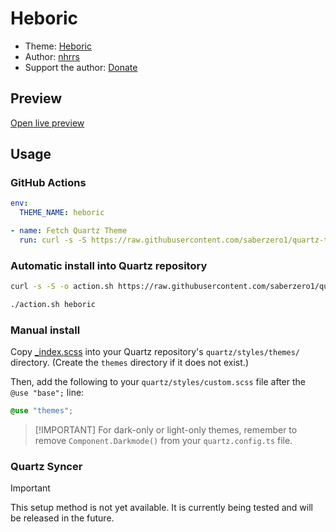 # Heboric

- Theme: [Heboric](OBSIDIAN_THEME_URL%)
- Author: <a href="https://github.com/nhrrs" target="_blank" rel="noopener noreferrer">nhrrs</a>
- Support the author: <a href="https://buymeacoffee.com/nhrrs" target="_blank" rel="noopener noreferrer">Donate</a>

## Preview

[Open live preview](https://quartz-themes.github.io/heboric/)

## Usage

### GitHub Actions

```yaml
env:
  THEME_NAME: heboric
```

```yaml
- name: Fetch Quartz Theme
  run: curl -s -S https://raw.githubusercontent.com/saberzero1/quartz-themes/master/action.sh | bash -s -- $THEME_NAME
```

### Automatic install into Quartz repository

```bash
curl -s -S -o action.sh https://raw.githubusercontent.com/saberzero1/quartz-themes/master/action.sh

./action.sh heboric
```

### Manual install

Copy [\_index.scss](./_index.scss) into your Quartz repository's `quartz/styles/themes/` directory. (Create the `themes` directory if it does not exist.)

Then, add the following to your `quartz/styles/custom.scss` file after the `@use "base";` line:

```scss
@use "themes";
```

> [!IMPORTANT] For dark-only or light-only themes, remember to remove `Component.Darkmode()` from your `quartz.config.ts` file.

### Quartz Syncer

> [!IMPORTANT]
> This setup method is not yet available. It is currently being tested and will be released in the future.
